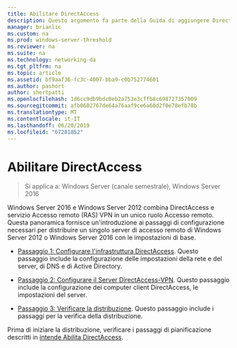 ```yaml
---
title: Abilitare DirectAccess
description: Questo argomento fa parte della Guida di aggiungere DirectAccess a una distribuzione di accesso remoto esistente (VPN) per Windows Server 2016
manager: brianlic
ms.custom: na
ms.prod: windows-server-threshold
ms.reviewer: na
ms.suite: na
ms.technology: networking-da
ms.tgt_pltfrm: na
ms.topic: article
ms.assetid: bf9aaf36-fc3c-4007-bba9-c0b752774601
ms.author: pashort
author: shortpatti
ms.openlocfilehash: 1d6cc9db9bdc0eb2a753e3cffb8c698727357009
ms.sourcegitcommit: afb0602767de64a76aaf9ce6a60d2f0e78efb78b
ms.translationtype: MT
ms.contentlocale: it-IT
ms.lasthandoff: 06/20/2019
ms.locfileid: "67281852"
---
```

# <a name="enable-directaccess"></a>Abilitare DirectAccess

>Si applica a: Windows Server (canale semestrale), Windows Server 2016

 Windows Server 2016 e Windows Server 2012 combina DirectAccess e servizio Accesso remoto (RAS) VPN in un unico ruolo Accesso remoto. Questa panoramica fornisce un'introduzione ai passaggi di configurazione necessari per distribuire un singolo server di accesso remoto di Windows Server 2012 o Windows Server 2016 con le impostazioni di base.
  
-   [Passaggio 1: Configurare l'infrastruttura DirectAccess](step-1-configure-da-inf-davpn.md). Questo passaggio include la configurazione delle impostazioni della rete e del server, di DNS e di Active Directory.  
  
-   [Passaggio 2: Configurare il Server DirectAccess-VPN](step-2-configure-server-davpn.md). Questo passaggio include la configurazione dei computer client DirectAccess, le impostazioni del server.  
  
-   [Passaggio 3: Verificare la distribuzione](step-3-verify-davpn.md). Questo passaggio include i passaggi per la verifica della distribuzione.  
  
Prima di iniziare la distribuzione, verificare i passaggi di pianificazione descritti in [intende Abilita DirectAccess](Plan-to-Enable-DirectAccess.md).  
  


